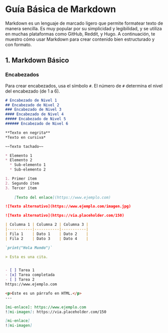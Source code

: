 
# Guía Básica de Markdown

Markdown es un lenguaje de marcado ligero que permite formatear texto de manera sencilla. Es muy popular por su simplicidad y legibilidad, y se utiliza en muchas plataformas como GitHub, Reddit, y Hugo. A continuación, te muestro cómo usar Markdown para crear contenido bien estructurado y con formato.

## 1. Markdown Básico

### Encabezados
Para crear encabezados, usa el símbolo `#`. El número de `#` determina el nivel del encabezado (de 1 a 6).

```markdown
# Encabezado de Nivel 1
## Encabezado de Nivel 2
### Encabezado de Nivel 3
#### Encabezado de Nivel 4
##### Encabezado de Nivel 5
###### Encabezado de Nivel 6

**Texto en negrita**
*Texto en cursiva*

~~Texto tachado~~

* Elemento 1
* Elemento 2
  * Sub-elemento 1
  * Sub-elemento 2

1. Primer ítem
2. Segundo ítem
3. Tercer ítem
    
    [Texto del enlace](https://www.ejemplo.com)

![Texto alternativo](https://www.ejemplo.com/imagen.jpg)

![Texto alternativo](https://via.placeholder.com/150)

| Columna 1 | Columna 2 | Columna 3 |
|-----------|-----------|-----------|
| Fila 1    | Dato 1    | Dato 2    |
| Fila 2    | Dato 3    | Dato 4    |

`print("Hola Mundo")`

> Esta es una cita.


- [ ] Tarea 1
- [x] Tarea completada
- [ ] Tarea 2
https://www.ejemplo.com

<p>Este es un párrafo en HTML.</p>
---

[mi-enlace]: https://www.ejemplo.com
![mi-imagen]: https://via.placeholder.com/150

[mi-enlace]
![mi-imagen]

